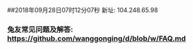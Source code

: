 ##2018年09月28日07时12分07秒 新址: 104.248.65.98
### 兔友常见问题及解答: https://github.com/wanggonging/d/blob/w/FAQ.md
